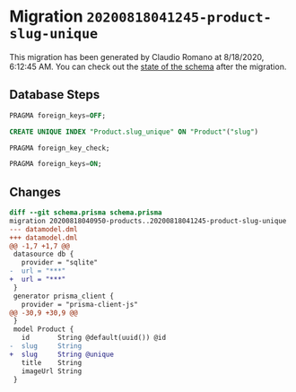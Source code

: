 # Migration `20200818041245-product-slug-unique`

This migration has been generated by Claudio Romano at 8/18/2020, 6:12:45 AM.
You can check out the [state of the schema](./schema.prisma) after the migration.

## Database Steps

```sql
PRAGMA foreign_keys=OFF;

CREATE UNIQUE INDEX "Product.slug_unique" ON "Product"("slug")

PRAGMA foreign_key_check;

PRAGMA foreign_keys=ON;
```

## Changes

```diff
diff --git schema.prisma schema.prisma
migration 20200818040950-products..20200818041245-product-slug-unique
--- datamodel.dml
+++ datamodel.dml
@@ -1,7 +1,7 @@
 datasource db {
   provider = "sqlite"
-  url = "***"
+  url = "***"
 }
 generator prisma_client {
   provider = "prisma-client-js"
@@ -30,9 +30,9 @@
 }
 model Product {
   id       String @default(uuid()) @id
-  slug     String
+  slug     String @unique
   title    String
   imageUrl String
 }
```


